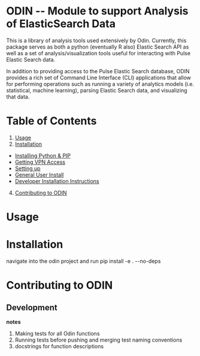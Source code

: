 ODIN -- Module to support Analysis of ElasticSearch Data
===================================================
This is a library of analysis tools used extensively by Odin.  Currently, this package
serves as both a python (eventually R also) Elastic Search API as well as a set of 
analysis/visualization tools useful for interacting with Pulse Elastic Search data.  

In addition to providing access to the Pulse Elastic Search database, ODIN provides a 
rich set of Command Line Interface (CLI) applications that allow for performing operations 
such as running a variety of analytics models (i.e. statistical, machine learning), parsing Elastic Search data, 
and visualizing that data.

# Table of Contents
1. [Usage](#usage)
2. [Installation](#installation)
  * [Installing Python & PIP](#installing-python-&-pip)
  * [Getting VPN Access](#getting-vpn-access)
  * [Setting up](#setting-up)
  * [General User Install](#for-general-users)
  * [Developer Installation Instructions](#for-developers)
4. [Contributing to ODIN](#contributing-to-odin)

# Usage

# Installation
navigate into the odin project and run 
pip install -e . --no-deps

# Contributing to ODIN


## Development
**notes**

1. Making tests for all Odin functions 
2. Running tests before pushing and merging
test naming conventions 
3. docstrings for function descriptions